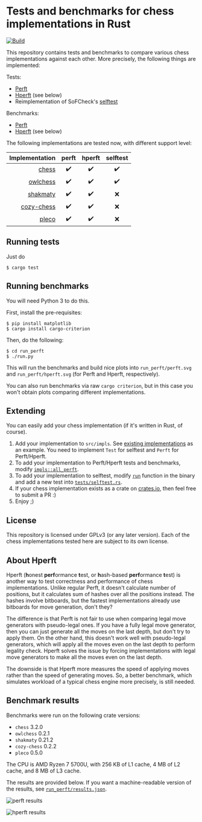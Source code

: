 # Tests and benchmarks for chess implementations in Rust

[![Build](https://github.com/alex65536/chess_bench/actions/workflows/build.yml/badge.svg?branch=master)](https://github.com/alex65536/chess_bench/actions/workflows/build.yml)

This repository contains tests and benchmarks to compare various chess implementations against each other. More precisely, the following things are implemented:

Tests:

- [Perft](https://www.chessprogramming.org/Perft)
- [Hperft](#about-hperft) (see below)
- Reimplementation of SoFCheck's [selftest](https://github.com/alex65536/sofcheck/tree/master/selftest)

Benchmarks:

- [Perft](https://www.chessprogramming.org/Perft)
- [Hperft](#hperft) (see below)

The following implementations are tested now, with different support level:

| Implementation | perft | hperft | selftest |
|---------------:|:-----:|:------:|:--------:|
| [chess]        | ✔️ | ✔️ | ✔️ |
| [owlchess]     | ✔️ | ✔️ | ✔️ |
| [shakmaty]     | ✔️ | ✔️ | ❌ |
| [cozy-chess]   | ✔️ | ✔️ | ❌ |
| [pleco]        | ✔️ | ✔️ | ❌ |

[chess]: https://github.com/jordanbray/chess
[owlchess]: https://github.com/alex65536/owlchess
[shakmaty]: https://github.com/niklasf/shakmaty
[cozy-chess]: https://github.com/analog-hors/cozy-chess/
[pleco]: https://github.com/sfleischman105/Pleco

## Running tests

Just do

```
$ cargo test
```

## Running benchmarks

You will need Python 3 to do this.

First, install the pre-requisites:

```
$ pip install matplotlib
$ cargo install cargo-criterion
```

Then, do the following:

```
$ cd run_perft
$ ./run.py
```

This will run the benchmarks and build nice plots into `run_perft/perft.svg` and `run_perft/hperft.svg` (for Perft and Hperft, respectively).

You can also run benchmarks via raw `cargo criterion`, but in this case you won't obtain plots comparing different implementations.

## Extending

You can easily add your chess implementation (if it's written in Rust, of course).

1. Add your implementation to `src/impls`. See [existing implementations](src/impls/chess.rs) as an example. You need to implement `Test` for selftest and `Perft` for Perft/Hperft.
2. To add your implementation to Perft/Hperft tests and benchmarks, modify [`impls::all_perft`](src/impls/mod.rs#L7).
3. To add your implementation to selftest, modify [`run`](src/bin/selftest.rs#L52) function in the binary and add a new test into [`tests/selftest.rs`](tests/selftest.rs#L23-L26).
4. If your chess implementation exists as a crate on [crates.io](https://crates.io), then feel free to submit a PR :)
5. Enjoy ;)

## License

This repository is licensed under GPLv3 (or any later version). Each of the chess implementations tested here are subject to its own license.

## About Hperft

Hperft (**h**onest **perf**ormance **t**est, or **h**ash-based **perf**ormance **t**est) is another way to test correctness and performance of chess implementations. Unlike regular Perft, it doesn't calculate number of positions, but it calculates sum of hashes over all the positions instead. The hashes involve bitboards, but the fastest implementations already use bitboards for move generation, don't they?

The difference is that Perft is not fair to use when comparing legal move generators with pseudo-legal ones. If you have a fully legal move generator, then you can just generate all the moves on the last depth, but don't try to apply them. On the other hand, this doesn't work well with pseudo-legal generators, which will apply all the moves even on the last depth to perform legality check. Hperft solves the issue by forcing implementations with legal move generators to make all the moves even on the last depth.

The downside is that Hperft more measures the speed of applying moves rather than the speed of generating moves. So, a better benchmark, which simulates workload of a typical chess 
engine more precisely, is still needed.

## Benchmark results

Benchmarks were run on the following crate versions:

- `chess` 3.2.0
- `owlchess` 0.2.1
- `shakmaty` 0.21.2
- `cozy-chess` 0.2.2
- `pleco` 0.5.0

The CPU is AMD Ryzen 7 5700U, with 256 KB of L1 cache, 4 MB of L2 cache, and 8 MB of L3 cache.

The results are provided below. If you want a machine-readable version of the results, see [`run_perft/results.json`](run_perft/results.json).

![perft results](run_perft/perft.svg)

![hperft results](run_perft/hperft.svg)
